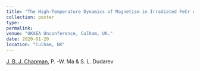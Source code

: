 ```yaml
---
title: "The High-Temperature Dynamics of Magnetism in Irradiated FeCr Alloys"
collection: poster
type: 
permalink: 
venue: "UKAEA Unconference, Culham, UK."
date: 2020-01-20
location: "Culham, UK"
---
```


<u>J. B. J. Chapman</u>, P. -W. Ma & S. L. Dudarev
